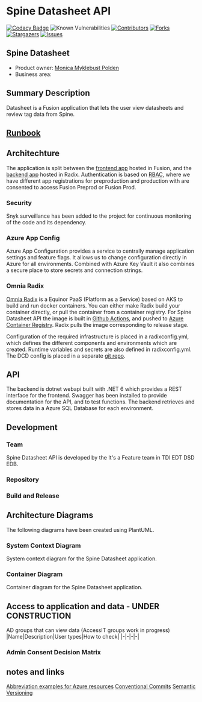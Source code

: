 # Spine Datasheet API
[![Codacy Badge](https://app.codacy.com/project/badge/Grade/5391ed7be72e48a891f4431ccb9d7ad0)](https://app.codacy.com/gh/equinor/spinedatasheetapi/dashboard?utm_source=gh&utm_medium=referral&utm_content=&utm_campaign=Badge_grade)
![Known Vulnerabilities](https://snyk.io/test/github/equinor/spinedatasheetapi/badge.svg)
[![Contributors][contributors-shield]][contributors-url]
[![Forks][forks-shield]][forks-url] [![Stargazers][stars-shield]][stars-url] [![Issues][issues-shield]][issues-url]

## Spine Datasheet

- Product owner: [Monica Myklebust Polden](mailto:monp@equinor.com)
- Business area: 

## Summary Description

Datasheet is a Fusion application that lets the user view datasheets and review tag data from Spine.

## [Runbook](https://github.com/equinor/spinedatasheetapi/blob/main/documentation/runbook.md)

## Architechture

The application is split between the [frontend app](#frontend) hosted in Fusion, and the [backend app](#backend) hosted in Radix. Authentication is based on [RBAC](https://learn.microsoft.com/en-us/azure/role-based-access-control/overview), where we have different app registrations for preproduction and production with are consented to access Fusion Preprod or Fusion Prod. 



### Security

Snyk surveillance has been added to the project for continuous monitoring of the code and its dependency. 

### Azure App Config

Azure App Configuration provides a service to centrally manage application settings and feature flags. It allows us to change configuration directly in Azure for all environments. Combined with Azure Key Vault it also combines a secure place to store secrets and connection strings.

### Omnia Radix

[Omnia Radix](https://console.radix.equinor.com/applications/datasheet) is a Equinor PaaS (Platform as a Service) based on AKS to build and run docker containers. You can either make Radix build your container directly, or pull the container from a container registry. For Spine Datasheet API the image is built in [Github Actions](#githubactions), and pushed to [Azure Container Registry](#azure-container-registry). Radix pulls the image corresponding to release stage.

Configuration of the required infrastructure is placed in a radixconfig.yml, which defines the different components and environments which are created. Runtime variables and secrets are also defined in radixconfig.yml. The DCD config is placed in a separate [git repo](https://github.com/equinor/dcd-radix-conf).

## API

The backend is dotnet webapi built with .NET 6 which provides a REST interface for the frontend. Swagger has been installed to provide documentation for the API, and to test functions. The backend retrieves and stores data in a Azure SQL Database for each environment. 

## Development

### Team
Spine Datasheet API is developed by the It's a Feature team in TDI EDT DSD EDB. 

### Repository


### Build and Release

## Architecture Diagrams

The following diagrams have been created using PlantUML.

### System Context Diagram

System context diagram for the Spine Datasheet application.


### Container Diagram

Container diagram for the Spine Datasheet application.


## Access to application and data - UNDER CONSTRUCTION

AD groups that can view data (AccessIT groups work in progress)
|Name|Description|User types|How to check|
|-|-|-|-|

### Admin Consent Decision Matrix



## notes and links
[Abbreviation examples for Azure resources](https://learn.microsoft.com/en-us/azure/cloud-adoption-framework/ready/azure-best-practices/resource-abbreviations) 
[Conventional Commits](https://www.conventionalcommits.org/)
[Semantic Versioning](https://semver.org/)



<!-- MARKDOWN LINKS & IMAGES -->
<!-- https://www.markdownguide.org/basic-syntax/#reference-style-links -->
[contributors-shield]: https://img.shields.io/github/contributors/equinor/spinedatasheetapi.svg?style=for-the-badge
[contributors-url]: https://github.com/equinor/spinedatasheetapi/graphs/contributors
[actions-shield]: https://github.com/equinor/spinedatasheetapi/actions/workflows/ci.yml/badge.svg
[forks-shield]: https://img.shields.io/github/forks/equinor/spinedatasheetapi.svg?style=for-the-badge
[forks-url]: https://github.com/equinor/spinedatasheet/network/members
[stars-shield]: https://img.shields.io/github/stars/equinor/spinedatasheetapi.svg?style=for-the-badge
[stars-url]: https://github.com/equinor/spinedatasheetapi/stargazers
[issues-shield]: https://img.shields.io/github/issues/equinor/spinedatasheetapi.svg?style=for-the-badge
[issues-url]: https://github.com/equinor/spinedatasheetapi/issues
[license-shield]: https://img.shields.io/github/license/equinor/spinedatasheetapi.svg?style=for-the-badge
[license-url]: https://github.com/equinor/spinedatasheetapi/blob/master/LICENSE.txt
[product-screenshot]: images/screenshot.png